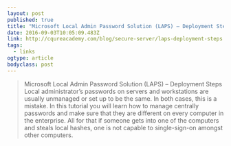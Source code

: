 ```yaml
---
layout: post 
published: true 
title: "Microsoft Local Admin Password Solution (LAPS) – Deployment Steps" 
date: 2016-09-03T10:05:09.483Z 
link: http://cqureacademy.com/blog/secure-server/laps-deployment-steps 
tags:
  - links
ogtype: article 
bodyclass: post 
---
```


> Microsoft Local Admin Password Solution (LAPS) – Deployment Steps
Local administrator’s passwords on servers and workstations are usually unmanaged or set up to be the same. In both cases, this is a mistake. In this tutorial you will learn how to manage centrally passwords and make sure that they are different on every computer in the enterprise. All for that if someone gets into one of the computers and steals local hashes, one is not capable to single-sign-on amongst other computers.